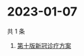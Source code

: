 # 2023-01-07

共 1 条

<!-- BEGIN -->
<!-- 最后更新时间 Sat Jan 07 2023 07:12:46 GMT+0800 (China Standard Time) -->

1. [第十版新冠诊疗方案](https://www.zhihu.com/search?q=第十版新冠诊疗方案)

<!-- END -->
